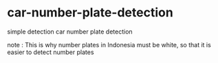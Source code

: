 # car-number-plate-detection
simple detection car number plate detection


note :
This is why number plates in Indonesia must be white, so that it is easier to detect number plates
